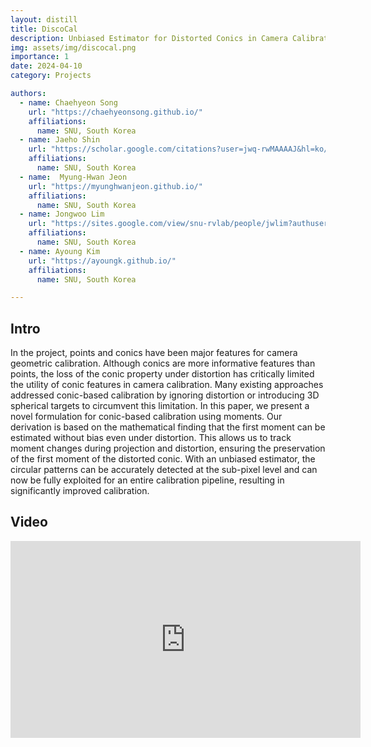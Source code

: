 ```yaml
---
layout: distill
title: DiscoCal
description: Unbiased Estimator for Distorted Conics in Camera Calibration
img: assets/img/discocal.png
importance: 1
date: 2024-04-10
category: Projects

authors:
  - name: Chaehyeon Song
    url: "https://chaehyeonsong.github.io/"
    affiliations: 
      name: SNU, South Korea
  - name: Jaeho Shin
    url: "https://scholar.google.com/citations?user=jwq-rwMAAAAJ&hl=ko/"
    affiliations: 
      name: SNU, South Korea      
  - name:  Myung-Hwan Jeon
    url: "https://myunghwanjeon.github.io/"
    affiliations: 
      name: SNU, South Korea
  - name: Jongwoo Lim
    url: "https://sites.google.com/view/snu-rvlab/people/jwlim?authuser=0/"
    affiliations: 
      name: SNU, South Korea
  - name: Ayoung Kim
    url: "https://ayoungk.github.io/"
    affiliations: 
      name: SNU, South Korea

---
```


<div class="row">
  <div class="col">
    <a target="_blank" href="https://github.com/chaehyeonsong/discocal" class="button button--sacnite button--round-l">
      <i class="fab fa-github fa-3x" title="Github link"></i>
    </a>
  </div>
  <div class="col-10">
    <a target="_blank" href="https://arxiv.org/pdf/2403.04583.pdf" class="button button--sacnite button--round-l">
      <i class="fas fa-file-pdf fa-3x" title="pdf link"></i>
    </a>
  </div>
</div>

## Intro

In the project, points and conics have been major features for camera geometric calibration. Although conics are more informative features than points, the loss of the conic property under distortion has critically limited the utility of conic features in camera calibration. Many existing approaches addressed conic-based calibration by ignoring distortion or introducing 3D spherical targets to circumvent this limitation. In this paper, we present a novel formulation for conic-based calibration using moments. Our derivation is based on the mathematical finding that the first moment can be estimated without bias even under distortion. This allows us to track moment changes during projection and distortion, ensuring the preservation of the first moment of the distorted conic. With an unbiased estimator, the circular patterns can be accurately detected at the sub-pixel level and can now be fully exploited for an entire calibration pipeline, resulting in significantly improved calibration.

## Video 

<div align="center">
  <iframe width="560" height="315" src="https://www.youtube.com/embed/87_R7Qkpczo?si=11msdiIqa2bJ8DVc" title="YouTube video player" frameborder="0" allow="accelerometer; autoplay; clipboard-write; encrypted-media; gyroscope; picture-in-picture; web-share" allowfullscreen></iframe>
</div>